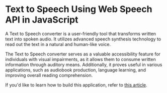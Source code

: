 # Text to Speech Using Web Speech API in JavaScript
A Text to Speech converter is a user-friendly tool that transforms written text into spoken audio. It utilizes advanced speech synthesis technology to read out the text in a natural and human-like voice. 

The Text to Speech converter serves as a valuable accessibility feature for individuals with visual impairments, as it allows them to consume written information through auditory means. Additionally, it proves useful in various applications, such as audiobook production, language learning, and improving overall reading comprehension. 

If you'd like to learn how to build this application, refer to [this article](https://zolomohan.hashnode.dev/text-to-speech-using-the-web-speech-api-in-javascript).
